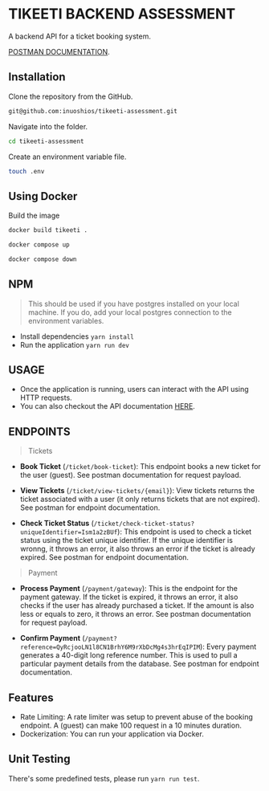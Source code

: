 # TIKEETI BACKEND ASSESSMENT

A backend API for a ticket booking system.

[POSTMAN DOCUMENTATION](https://documenter.getpostman.com/view/23408559/2sA3Bq4rCS). 

## Installation
Clone the repository from the GitHub.
```sh
git@github.com:inuoshios/tikeeti-assessment.git
```
Navigate into the folder.
```sh
cd tikeeti-assessment
```
Create an environment variable file.
```sh
touch .env
```

## Using Docker

Build the image
```sh
docker build tikeeti .
```
```sh
docker compose up
```
```sh
docker compose down
```

## NPM
> This should be used if you have postgres installed on your local machine. If you do, add your local postgres connection to the environment variables.
- Install dependencies `yarn install`
- Run the application `yarn run dev`

## USAGE
- Once the application is running, users can interact with the API using HTTP requests.
- You can also checkout the API documentation [HERE](https://documenter.getpostman.com/view/23408559/2sA3Bq4rCS).

## ENDPOINTS
> Tickets

- **Book Ticket** (`/ticket/book-ticket`): This endpoint books a new ticket for the user (guest). See postman documentation for request payload.

- **View Tickets** (`/ticket/view-tickets/{email}`): View tickets returns the ticket associated with a user (it only returns tickets that are not expired). See postman for endpoint documentation.

- **Check Ticket Status** (`/ticket/check-ticket-status?uniqueIdentifier=Ism1a2zBUf`): This endpoint is used to check a ticket status using the ticket unique identifier. If the unique identifier is wronng, it throws an error, it also throws an error if the ticket is already expired. See postman for endpoint documentation.

> Payment

- **Process Payment** (`/payment/gateway`): This is the endpoint for the payment gateway. If the ticket is expired, it throws an error, it also checks if the user has already purchased a ticket. If the amount is also less or equals to zero, it throws an error. See postman documentation for request payload.

- **Confirm Payment** (`/payment?reference=QyRcjooLN1l8CN1BrhY6M9rXbDcMg4s3hrEqIPIM`): Every payment generates a 40-digit long reference number. This is used to pull a particular payment details from the database. See postman for endpoint documentation.

## Features
- Rate Limiting: A rate limiter was setup to prevent abuse of the booking endpoint. A (guest) can make 100 request in a 10 minutes duration.
- Dockerization: You can run your application via Docker.

## Unit Testing
There's some predefined tests, please run `yarn run test`.